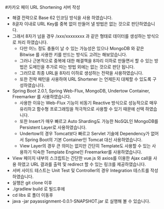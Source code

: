 #카카오 페이 URL Shortening 서버 작성

* 해결 전략으로 Base 62 인코딩 방식을 사용 하였습니다.
* 8글자 이내로 URL Key를 중복 없이 만들어 낼 방법은 없는 것으로 판단하였습니다.
* 그래서 8자가 넘을 경우 /xxx/xxxxxxxx 과 같은 형태로 데이터를 생성하는 방식으로 처리 하였습니다.
	* 다만 어느 정도 충돌이 날 수 있는 가능성은 있으나 MongoDB 와 같은 Bitwise 를 사용한 키를 만드는 방식도 고려는 해보았습니다.
	* 그러나 근본적으로 중복에 대한 해결책을 8자리 이하로 만들면서 할 수 있는 방법은 도메인을 추가로 따는 방법 외에는 없는 것으로 판단 됩니다.
	* 그러므로 최종 URL을 8자리 이하로 생성하는 전략을 사용하였습니다.
	* 또한 전략 패턴을 사용하여 URL Shortener 는 언제든지 대체할 수 있도록 구성하였습니다. 
* Spring Boot 2.0.1, Spring Web-Flux, MongoDB, Undertow Container, Freemarker 를 사용하였습니다.
	* 사용한 이유는 Web-Flux 기능이 비동기 Reactive 방식으로 성능적으로 매우 유리하고 함수형 프로그래밍을 적극적으로 사용할 수 있기 때문에 선택 하였습니다.
	* 또한 Insert가 매우 빠르고 Auto Sharding도 가능한 NoSQL인 MongoDB를 Persistent Layer로 사용하였습니다.
	* Undertow의 경우 Tomcat보다 빠르고 Servlet 기술에 Dependency가 없어서 Spring Boot의 기본 Container인 Tomcat 대신 사용하였습니다.
	* View Layer의 경우 큰 의미는 없지만 간단히 Template도 사용할 수 있는 사용하기 익숙한 Template Engine인 Freemarker를 사용하였습니다. 
* View 페이지 내부의 스크립트는 간단한 vue.js 와 axios를 이용한 Ajax call을 사용 하였고 URL 결과를 출력 및 redirect 할 수 있는 링크를 제공하였습니다.
* 서버 사이드 테스트는 Unit Test 및 Controller의 경우 Integration 테스트를 작성 하였습니다.
* 실행은 git clone 이후 
 * ./gradlew build 로 빌드후에
 * cd libs 로 폴더 이동후
 * java -jar payassignment-0.0.1-SNAPSHOT.jar 로 실행해 볼 수 있습니다.